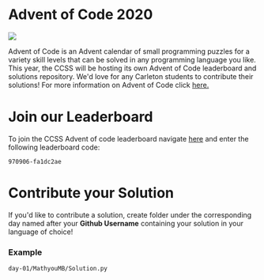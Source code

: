 # Advent of Code 2020

<img src="https://miro.medium.com/max/1200/1*XtCMwEXZe2VcH-jfcHwCBQ.jpeg">

Advent of Code is an Advent calendar of small programming puzzles for a variety skill levels that can be solved in any programming language you like. This year, the CCSS will be hosting its own Advent of Code leaderboard and solutions repository. We'd love for any Carleton students to contribute their solutions! For more information on Advent of Code click <a href="https://adventofcode.com/2020/about">here.</a>

# Join our Leaderboard

To join the CCSS Advent of code leaderboard navigate <a href="">here</a> and enter the following leaderboard code:

`970906-fa1dc2ae`

# Contribute your Solution

If you'd like to contribute a solution, create folder under the corresponding day named after your <b>Github Username</b> containing your solution in your language of choice!

### Example

`day-01/MathyouMB/Solution.py`